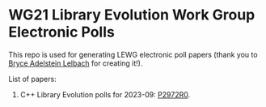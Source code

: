 # WG21 Library Evolution Work Group Electronic Polls

This repo is used for generating LEWG electronic poll papers (thank you to [Bryce Adelstein Lelbach](https://github.com/brycelelbach) for creating it!).

List of papers:
1. C++ Library Evolution polls for 2023-09: [P2972R0](https://htmlpreview.github.io/?https://github.com/inbal2l/wg21_library_evolution_polls_script/blob/main/build/2023_09_library_evolution_polls.html).

